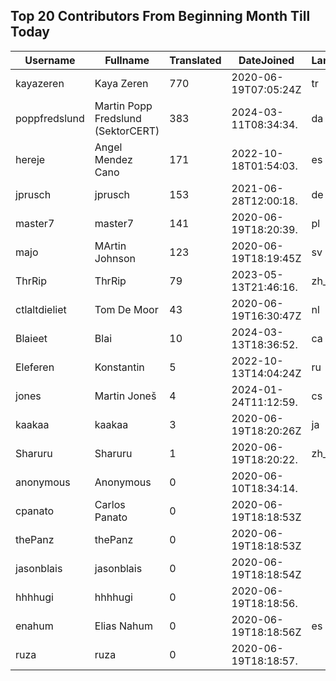 ## Top 20 Contributors From Beginning Month Till Today ##
|Username|Fullname|Translated|DateJoined|Language|
|--------|--------|----------|----------|-------|
|kayazeren|Kaya Zeren|770|2020-06-19T07:05:24Z|tr|
|poppfredslund|Martin Popp Fredslund (SektorCERT)|383|2024-03-11T08:34:34.|da|
|hereje|Angel Mendez Cano|171|2022-10-18T01:54:03.|es|
|jprusch|jprusch|153|2021-06-28T12:00:18.|de|
|master7|master7|141|2020-06-19T18:20:39.|pl|
|majo|MArtin Johnson|123|2020-06-19T18:19:45Z|sv|
|ThrRip|ThrRip|79|2023-05-13T21:46:16.|zh_Hans|
|ctlaltdieliet|Tom De Moor|43|2020-06-19T16:30:47Z|nl|
|Blaieet|Blai|10|2024-03-13T18:36:52.|ca|
|Eleferen|Konstantin|5|2022-10-13T14:04:24Z|ru|
|jones|Martin Joneš|4|2024-01-24T11:12:59.|cs|
|kaakaa|kaakaa|3|2020-06-19T18:20:26Z|ja|
|Sharuru|Sharuru|1|2020-06-19T18:20:22.|zh_Hans|
|anonymous|Anonymous|0|2020-06-10T18:34:14.||
|cpanato|Carlos Panato|0|2020-06-19T18:18:53Z||
|thePanz|thePanz|0|2020-06-19T18:18:53Z||
|jasonblais|jasonblais|0|2020-06-19T18:18:54Z||
|hhhhugi|hhhhugi|0|2020-06-19T18:18:56.||
|enahum|Elias  Nahum|0|2020-06-19T18:18:56Z|es|
|ruza|ruza|0|2020-06-19T18:18:57.||
